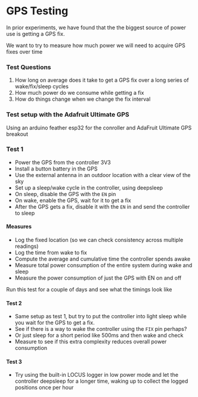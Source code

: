 # GPS Testing

In prior experiments, we have found that the the biggest source of power use is getting a GPS fix.   

We want to try to measure how much power we will need to acquire GPS fixes over time

### Test Questions
1. How long on average does it take to get a GPS fix over a long series of wake/fix/sleep cycles
2. How much power do we consume while getting a fix
3. How do things change when we change the fix interval

### Test setup with the Adafruit Ultimate GPS
Using an arduino feather esp32 for the conroller and AdaFruit Ultimate GPS breakout 

### Test 1

* Power the GPS from the controller 3V3
* Install a button battery in the GPS
* Use the external antenna in an outdoor location with a clear view of the sky
* Set up a sleep/wake cycle in the controller, using deepsleep
* On sleep, disable the GPS with the `EN` pin
* On wake, enable the GPS, wait for it to get a fix
* After the GPS gets a fix, disable it with the `EN` in and send the controller to sleep

#### Measures
* Log the fixed location (so we can check consistency across multiple readings)
* Log the time from wake to fix
* Compute the average and cumulative time the controller spends awake
* Measure total power consumption of the entire system during wake and sleep
* Measure the power consumption of just the GPS with EN on and off

Run this test for a couple of days and see what the timings look like

#### Test 2

* Same setup as test 1, but try to put the controller into light sleep while you wait for the GPS to get a fix. 
* See if there is a way to wake the controller using the `FIX` pin perhaps?
* Or just sleep for a short period like 500ms and then wake and check
* Measure to see if this extra complexity reduces overall power consumption

#### Test 3

* Try using the built-in LOCUS logger in low power mode and let the controller deepsleep for a longer time, waking up to collect the logged positions once per hour


